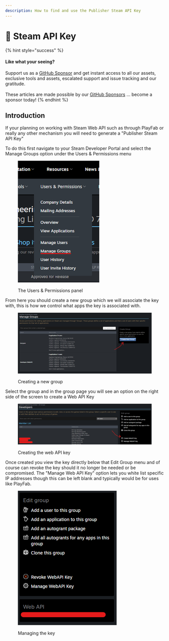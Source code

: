 ```yaml
---
description: How to find and use the Publisher Steam API Key
---
```


# 🔑 Steam API Key

{% hint style="success" %}
#### Like what your seeing?

Support us as a [GitHub Sponsor](../become-a-sponsor/) and get instant access to all our assets, exclusive tools and assets, escalated support and issue tracking and our gratitude.\
\
These articles are made possible by our [GitHub Sponsors](../become-a-sponsor/) ... become a sponsor today!
{% endhint %}

## Introduction

If your planning on working with Steam Web API such as through PlayFab or really any other mechanism you will need to generate a "Publisher Steam API Key"

To do this first navigate to your Steam Developer Portal and select the Manage Groups option under the Users & Permissions menu

<figure><img src="../.gitbook/assets/image (4).png" alt="Manage user groups"><figcaption><p>The Users &#x26; Permissions panel</p></figcaption></figure>

From here you should create a new group which we will associate the key with, this is how we control what apps the key is associated with.

<figure><img src="../.gitbook/assets/image (3).png" alt="Create a new group"><figcaption><p>Creating a new group</p></figcaption></figure>

Select the group and in the group page you will see an option on the right side of the screen to create a Web API Key

<figure><img src="../.gitbook/assets/image (1).png" alt="Create the Web API key"><figcaption><p>Creating the web API key</p></figcaption></figure>

Once created you view the key directly below that Edit Group menu and of course can revoke the key should it no longer be needed or be compromised. The "Manage Web API Key" option lets you white list specific IP addresses though this can be left blank and typically would be for uses like PlayFab.

<figure><img src="../.gitbook/assets/image (2).png" alt="Manage the API key"><figcaption><p>Managing the key</p></figcaption></figure>

